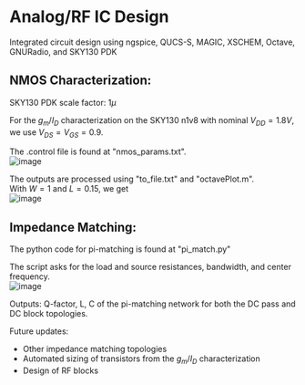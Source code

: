 # Analog/RF IC Design
Integrated circuit design using ngspice, QUCS-S, MAGIC, XSCHEM, Octave, GNURadio, and SKY130 PDK  
    
  ## NMOS Characterization: <br>
  SKY130 PDK scale factor: $1\mu$  
    
  For the $g_m/I_D$ characterization on the SKY130 n1v8 with nominal $V_{DD} = 1.8V$, we use $V_{DS} = V_{GS} = 0.9$.  
    
  The .control file is found at "nmos_params.txt".  
  ![image](https://user-images.githubusercontent.com/68108648/189139513-27d8c8e9-e24c-48c2-9aa1-373771ba58a9.png)  
  
  The outputs are processed using "to_file.txt" and "octavePlot.m".  
  With $W = 1$ and $L = 0.15$, we get  
  ![image](https://user-images.githubusercontent.com/68108648/189141591-299aa053-5f16-4afa-9294-84bfea33ee0c.png)
    
    
    
  ## Impedance Matching: <br>   
  The python code for pi-matching is found at "pi_match.py"  
    
  The script asks for the load and source resistances, bandwidth, and center frequency.    
  ![image](https://user-images.githubusercontent.com/68108648/189143356-e0a54d42-b421-49e6-a767-51435a7b635c.png)
    
  Outputs: Q-factor, L, C of the pi-matching network for both the DC pass and DC block topologies.  
    
  Future updates: 
  * Other impedance matching topologies 
  * Automated sizing of transistors from the $g_m/I_D$ characterization 
  * Design of RF blocks 
